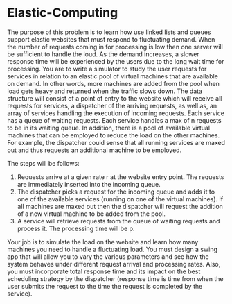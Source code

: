 # Elastic-Computing

The purpose of this problem is to learn how use linked lists and queues support elastic websites that must respond to fluctuating demand. When the number of requests coming in for processing is low then one server will be sufficient to handle the loud. As the demand increases, a slower response time will be experienced by the users due to the long wait time for processing. 
You are to write a simulator to study the user requests for services in relation to an elastic pool of virtual machines that are available on demand. In other words, more machines are added from the pool when load gets heavy and returned when the traffic slows down. 
The data structure will consist of a point of entry to the website which will receive all requests for services, a dispatcher of the arriving requests, as well as, an array of services handling the execution of incoming requests. Each service has a queue of waiting requests. Each service handles a max of n requests to be in its waiting queue. In addition, there is a pool of available virtual machines that can be employed to reduce the load on the other machines. For example, the dispatcher could sense that all running services are maxed out and thus requests an additional machine to be employed. 

The steps will be follows:
1)	Requests arrive at a given rate r at the website entry point. The requests are immediately inserted into the incoming queue. 
2)	The dispatcher picks a request for the incoming queue and adds it to one of the available services (running on one of the virtual machines). If all machines are maxed out then the dispatcher will request the addition of a new virtual machine to be added from the pool.
3)	A service will retrieve requests from the queue of waiting requests and process it. The processing time will be p. 

Your job is to simulate the load on the website and learn how many machines you need to handle a fluctuating load. You must design a swing app that will allow you to vary the various parameters and see how the system behaves under different request arrival and processing rates. Also, you must incorporate total response time and its impact on the best scheduling strategy by the dispatcher (response time is time from when the user submits the request to the time the request is completed by the service).

